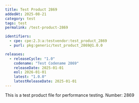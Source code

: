 ```yaml
---
title: Test Product 2869
addedAt: 2025-08-21
category: test
tags: test
permalink: /test-product-2869

identifiers:
  - cpe: cpe:2.3:a:testvendor:test_product_2869
  - purl: pkg:generic/test_product_2869@1.0.0

releases:
  - releaseCycle: "1.0"
    codename: "Test Codename 2869"
    releaseDate: 2025-01-01
    eol: 2026-01-01
    latest: "1.0.0"
    latestReleaseDate: 2025-01-01
---
```


This is a test product file for performance testing. Number: 2869
